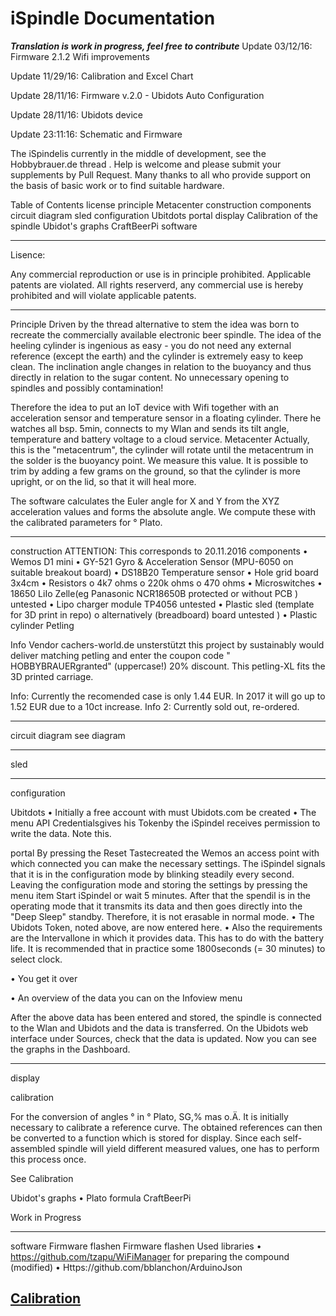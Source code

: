 # iSpindle Documentation

***Translation is work in progress, feel free to contribute***
Update 03/12/16: Firmware 2.1.2 Wifi improvements

Update 11/29/16: Calibration and Excel Chart 

Update 28/11/16: Firmware v.2.0 - Ubidots Auto Configuration 

Update 28/11/16: Ubidots device 

Update 23:11:16: Schematic and Firmware

The iSpindelis currently in the middle of development, see the Hobbybrauer.de thread . Help is welcome and please submit your supplements by Pull Request. Many thanks to all who provide support on the basis of basic work or to find suitable hardware.

Table of Contents
	license
	principle
	Metacenter
	construction
	components
	circuit diagram
	sled
	configuration
	Ubitdots
	portal
	display
	Calibration of the spindle
	Ubidot's graphs
	CraftBeerPi
	software
________________________________________
Lisence:

Any commercial reproduction or use is in principle prohibited. Applicable patents are violated.
All rights reserverd, any commercial use is hereby prohibited and will violate applicable patents.
________________________________________

Principle
Driven by the thread alternative to stem the idea was born to recreate the commercially available electronic beer spindle.
The idea of the heeling cylinder is ingenious as easy - you do not need any external reference (except the earth) and the cylinder is extremely easy to keep clean. The inclination angle changes in relation to the buoyancy and thus directly in relation to the sugar content. No unnecessary opening to spindles and possibly contamination!
 
Therefore the idea to put an IoT device with Wifi together with an acceleration sensor and temperature sensor in a floating cylinder. There he watches all bsp. 5min, connects to my Wlan and sends its tilt angle, temperature and battery voltage to a cloud service.
Metacenter
Actually, this is the "metacentrum", the cylinder will rotate until the metacentrum in the solder is the buoyancy point. We measure this value.
It is possible to trim by adding a few grams on the ground, so that the cylinder is more upright, or on the lid, so that it will heal more.

The software calculates the Euler angle for X and Y from the XYZ acceleration values and forms the absolute angle. We compute these with the calibrated parameters for ° Plato.
________________________________________

construction
ATTENTION: This corresponds to 20.11.2016
components
•	Wemos D1 mini
•	GY-521 Gyro & Acceleration Sensor (MPU-6050 on suitable breakout board)
•	DS18B20 Temperature sensor
•	Hole grid board 3x4cm
•	Resistors
o	4k7 ohms
o	220k ohms
o	470 ohms
•	Microswitches
•	18650 LiIo Zelle(eg Panasonic NCR18650B protected or without PCB ) untested
•	Lipo charger module TP4056 untested
•	Plastic sled (template for 3D print in repo)
o	alternatively (breadboard) board untested )
•	Plastic cylinder Petling

Info
Vendor cachers-world.de unsterstützt this project by sustainably would deliver matching petling and enter the coupon code " HOBBYBRAUERgranted" (uppercase!) 20% discount. This petling-XL fits the 3D printed carriage.

Info: Currently the recomended case is only 1.44 EUR.  In 2017 it will go up to 1.52 EUR due to a 10ct increase.
Info 2: Currently sold out, re-ordered.


________________________________________

circuit diagram
see diagram
________________________________________
sled
     
 
________________________________________
configuration

Ubitdots
•	Initially a free account with must Ubidots.com be created
•	The menu API Credentialsgives his Tokenby the iSpindel receives permission to write the data. 
Note this.
 
portal
By pressing the Reset Tastecreated the Wemos an access point with which connected you can make the necessary settings.
The iSpindel signals that it is in the configuration mode by blinking steadily every second. 
Leaving the configuration mode and storing the settings by pressing the menu item Start iSpindel or wait 5 minutes. After that the spendil is in the operating mode that it transmits its data and then goes directly into the "Deep Sleep" standby.  Therefore, it is not erasable in normal mode.
•	The Ubidots Token, noted above, are now entered here.
•	Also the requirements are the Intervallone in which it provides data. This has to do with the battery life. It is recommended that in practice some 1800seconds (= 30 minutes) to select clock.
 
•	You get it over
  
•	An overview of the data you can on the Infoview menu
 
After the above data has been entered and stored, the spindle is connected to the Wlan and Ubidots and the data is transferred. 
On the Ubidots web interface under Sources, check that the data is updated. 
Now you can see the graphs in the Dashboard.
________________________________________
display

calibration

For the conversion of angles ° in ° Plato, SG,% mas o.Ä. It is initially necessary to calibrate a reference curve. The obtained references can then be converted to a function which is stored for display. Since each self-assembled spindle will yield different measured values, one has to perform this process once.

See Calibration

Ubidot's graphs
•	Plato formula
CraftBeerPi

Work in Progress
________________________________________
software
Firmware flashen
Firmware flashen
Used libraries
•	https://github.com/tzapu/WiFiManager for preparing the compound (modified)
•	Https://github.com/bblanchon/ArduinoJson

## [Calibration](Calibration_en.md)

